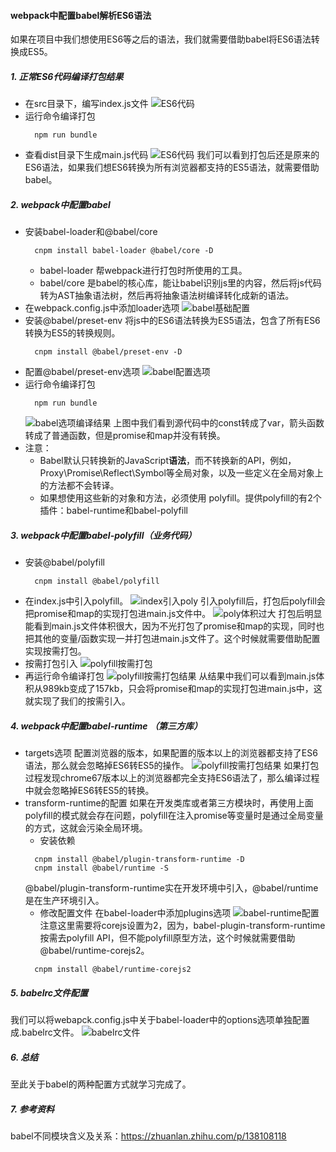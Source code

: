#### webpack中配置babel解析ES6语法
如果在项目中我们想使用ES6等之后的语法，我们就需要借助babel将ES6语法转换成ES5。
##### 1. 正常ES6代码编译打包结果
- 在src目录下，编写index.js文件
  ![ES6代码](./imgs/1.babel-normal.png)
- 运行命令编译打包
  ```
    npm run bundle
  ```
- 查看dist目录下生成main.js代码
  ![ES6代码](./imgs/2.normal-result.png)
  我们可以看到打包后还是原来的ES6语法，如果我们想ES6转换为所有浏览器都支持的ES5语法，就需要借助babel。

##### 2. webpack中配置babel
- 安装babel-loader和@babel/core
  ```
    cnpm install babel-loader @babel/core -D
  ```
  - babel-loader
    帮webpack进行打包时所使用的工具。
  - babel/core
    是babel的核心库，能让babel识别js里的内容，然后将js代码转为AST抽象语法树，然后再将抽象语法树编译转化成新的语法。
- 在webpack.config.js中添加loader选项
  ![babel基础配置](./imgs/3.babel-config.png)
- 安装@babel/preset-env
  将js中的ES6语法转换为ES5语法，包含了所有ES6转换为ES5的转换规则。
  ```
    cnpm install @babel/preset-env -D
  ```
- 配置@babel/preset-env选项
  ![babel配置选项](./imgs/4.babel-option.png)
- 运行命令编译打包
  ```
    npm run bundle
  ```
  ![babel选项编译结果](./imgs/5.option-result.png)
  上图中我们看到源代码中的const转成了var，箭头函数转成了普通函数，但是promise和map并没有转换。
- 注意：
  - Babel默认只转换新的JavaScript**语法**，而不转换新的API，例如，Proxy\Promise\Reflect\Symbol等全局对象，以及一些定义在全局对象上的方法都不会转译。
  - 如果想使用这些新的对象和方法，必须使用 polyfill。提供polyfill的有2个插件：babel-runtime和babel-polyfill
  
##### 3. webpack中配置babel-polyfill（业务代码）
- 安装@babel/polyfill
  ```
    cnpm install @babel/polyfill
  ```
- 在index.js中引入polyfill。
  ![index引入poly](./imgs/6.index-polyfill.png)
  引入polyfill后，打包后polyfill会把promise和map的实现打包进main.js文件中。
  ![poly体积过大](./imgs/7.polyfill-result.png)
  打包后明显能看到main.js文件体积很大，因为不光打包了promise和map的实现，同时也把其他的变量/函数实现一并打包进main.js文件了。这个时候就需要借助配置实现按需打包。
- 按需打包引入
  ![polyfill按需打包](./imgs/8.polyfill-need.png)
- 再运行命令编译打包
  ![polyfill按需打包结果](./imgs/9.need-result.png)
  从结果中我们可以看到main.js体积从989kb变成了157kb，只会将promise和map的实现打包进main.js中，这就实现了我们的按需引入。
  
##### 4. webpack中配置babel-runtime （第三方库）
- targets选项
  配置浏览器的版本，如果配置的版本以上的浏览器都支持了ES6语法，那么就会忽略掉ES6转ES5的操作。
  ![polyfill按需打包结果](./imgs/10.browser.png)
  如果打包过程发现chrome67版本以上的浏览器都完全支持ES6语法了，那么编译过程中就会忽略掉ES6转ES5的转换。
- transform-runtime的配置
  如果在开发类库或者第三方模块时，再使用上面polyfill的模式就会存在问题，polyfill在注入promise等变量时是通过全局变量的方式，这就会污染全局环境。
  - 安装依赖
  ```
    cnpm install @babel/plugin-transform-runtime -D
    cnpm install @babel/runtime -S
  ```
  @babel/plugin-transform-runtime实在开发环境中引入，@babel/runtime是在生产环境引入。
  - 修改配置文件
  在babel-loader中添加plugins选项
  ![babel-runtime配置](./imgs/11.runtime-config.png)
  注意这里需要将corejs设置为2，因为，babel-plugin-transform-runtime按需去polyfill API，但不能polyfill原型方法，这个时候就需要借助@babel/runtime-corejs2。
  ```
    cnpm install @babel/runtime-corejs2
  ```

##### 5. babelrc文件配置
我们可以将webapck.config.js中关于babel-loader中的options选项单独配置成.babelrc文件。
![babelrc文件](./imgs/12.babelrc.png)

##### 6. 总结
至此关于babel的两种配置方式就学习完成了。
##### 7. 参考资料
babel不同模块含义及关系：https://zhuanlan.zhihu.com/p/138108118

  

